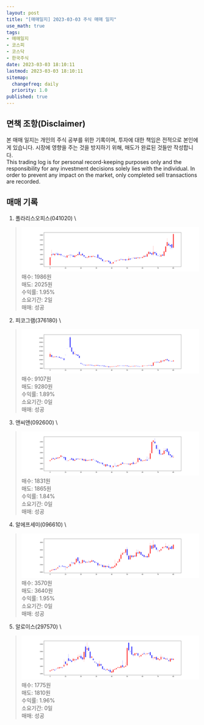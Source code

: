 ```yaml
---
layout: post
title: "[매매일지] 2023-03-03 주식 매매 일지"
use_math: true
tags:
- 매매일지
- 코스피
- 코스닥
- 한국주식
date: 2023-03-03 18:10:11
lastmod: 2023-03-03 18:10:11
sitemap:
  changefreq: daily
  priority: 1.0
published: true
---
```



## 면책 조항(Disclaimer)
본 매매 일지는 개인의 주식 공부를 위한 기록이며, 투자에 대한 책임은 전적으로 본인에게 있습니다. 시장에 영향을 주는 것을 방지하기 위해, 매도가 완료된 것들만 작성합니다. \
This trading log is for personal record-keeping purposes only and the responsibility for any investment decisions solely lies with the individual. In order to prevent any impact on the market, only completed sell transactions are recorded.


## 매매 기록
1. 폴라리스오피스(041020) \
> [![chart1](/../public/images/posts/2023-03-05/041020.png)](/../public/images/posts/2023-03-05/041020.png)
   매수: 1986원 \
   매도: 2025원 \
   수익률: 1.95% \
   소요기간: 2일 \
   매매: 성공 


2. 피코그램(376180) \
> [![chart2](/../public/images/posts/2023-03-05/376180.png)](/../public/images/posts/2023-03-05/376180.png)
   매수: 9107원 \
   매도: 9280원 \
   수익률: 1.89% \
   소요기간: 0일 \
   매매: 성공 


3. 앤씨앤(092600) \
> [![chart3](/../public/images/posts/2023-03-05/092600.png)](/../public/images/posts/2023-03-05/092600.png)
   매수: 1831원 \
   매도: 1865원 \
   수익률: 1.84% \
   소요기간: 0일 \
   매매: 성공 


4. 알에프세미(096610) \
> [![chart4](/../public/images/posts/2023-03-05/096610.png)](/../public/images/posts/2023-03-05/096610.png)
   매수: 3570원 \
   매도: 3640원 \
   수익률: 1.95% \
   소요기간: 0일 \
   매매: 성공 


5. 알로이스(297570) \
> [![chart5](/../public/images/posts/2023-03-05/297570.png)](/../public/images/posts/2023-03-05/297570.png)
   매수: 1775원 \
   매도: 1810원 \
   수익률: 1.96% \
   소요기간: 0일 \
   매매: 성공 


